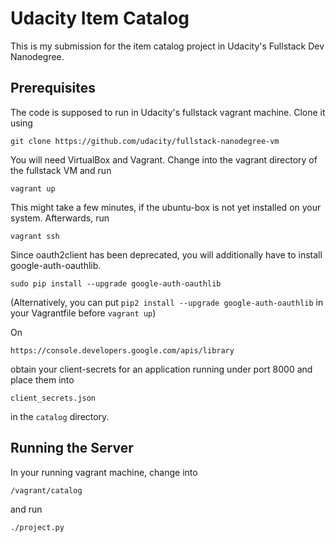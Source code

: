 # Udacity Item Catalog
This is my submission for the item catalog project in Udacity's Fullstack Dev Nanodegree.
## Prerequisites
The code is supposed to run in Udacity's fullstack vagrant machine. Clone it using

```git clone https://github.com/udacity/fullstack-nanodegree-vm```

You will need VirtualBox and Vagrant. Change into the vagrant directory of the fullstack VM and run

```vagrant up```

This might take a few minutes, if the ubuntu-box is not yet installed on your system. Afterwards, run

```vagrant ssh```

Since oauth2client has been deprecated, you will additionally have to install google-auth-oauthlib.

```sudo pip install --upgrade google-auth-oauthlib```

(Alternatively, you can put ```pip2 install --upgrade google-auth-oauthlib``` in
your Vagrantfile before ```vagrant up```)

On

```https://console.developers.google.com/apis/library```

obtain your client-secrets for an application running under port 8000 and place them into

```client_secrets.json```

in the ```catalog``` directory.

## Running the Server
In your running vagrant machine, change into

```/vagrant/catalog```

and run

```./project.py```
